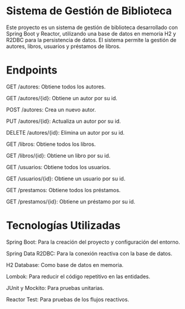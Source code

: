 # Sistema de Gestión de Biblioteca
Este proyecto es un sistema de gestión de biblioteca desarrollado con Spring Boot y Reactor, utilizando una base de datos en memoria H2 y R2DBC para la persistencia de datos. El sistema permite la gestión de autores, libros, usuarios y préstamos de libros.
# Endpoints
GET /autores: Obtiene todos los autores.

GET /autores/{id}: Obtiene un autor por su id.

POST /autores: Crea un nuevo autor.

PUT /autores/{id}: Actualiza un autor por su id.

DELETE /autores/{id}: Elimina un autor por su id.

GET /libros: Obtiene todos los libros.

GET /libros/{id}: Obtiene un libro por su id.

GET /usuarios: Obtiene todos los usuarios.

GET /usuarios/{id}: Obtiene un usuario por su id.

GET /prestamos: Obtiene todos los préstamos.

GET /prestamos/{id}: Obtiene un préstamo por su id.

# Tecnologías Utilizadas
Spring Boot: Para la creación del proyecto y configuración del entorno.

Spring Data R2DBC: Para la conexión reactiva con la base de datos.

H2 Database: Como base de datos en memoria.

Lombok: Para reducir el código repetitivo en las entidades.

JUnit y Mockito: Para pruebas unitarias.

Reactor Test: Para pruebas de los flujos reactivos.